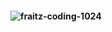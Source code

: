 <h4 align="center">
 
 ![fraitz-coding-1024](https://user-images.githubusercontent.com/43131031/138565844-778af82b-aba1-49c4-ae78-680b35bd0d9e.gif)
